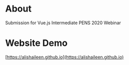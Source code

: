 # About

Submission for Vue.js Intermediate PENS 2020 Webinar

# Website Demo

[https://alishaileen.github.io](https://alishaileen.github.io)
